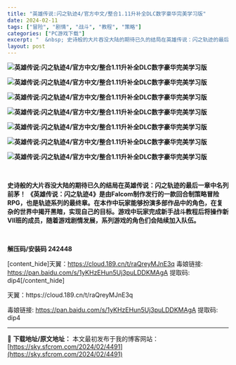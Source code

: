 ```yaml
---
title: "英雄传说:闪之轨迹4/官方中文/整合1.11升补全DLC数字豪华完美学习版"
date: 2024-02-11
tags: ["冒险", "剧情", "战斗", "教程", "策略"]
categories: ["PC游戏下载"]
excerpt: "  &nbsp; 史诗般的大片吞没大陆的期待已久的结局在英雄传说：闪之轨迹的最后一章中名列前茅！ 《英雄传说：闪之轨迹4》是由Falcom制作发行的一款回合制策略冒险RPG，也是轨迹系列的最终章。在本作中玩家能够扮演多部作品中的角色，在复杂的世界中揭开黑暗，实现自己的目标。游戏中玩家完成新手战斗教程&hellip;"
layout: post
---
```


<strong><img src="https://img.piclabo.xyz/upload/art_editor/20210415-1/83cb5b1eb5e0ffcf4eac22cf96735d21.jpg" alt="英雄传说:闪之轨迹4/官方中文/整合1.11升补全DLC数字豪华完美学习版" /></strong>

<strong><img src="https://img.piclabo.xyz/upload/art_editor/20210415-1/f01dc7be35ab06773af968ae90db2b68.jpg" alt="英雄传说:闪之轨迹4/官方中文/整合1.11升补全DLC数字豪华完美学习版" /></strong>

<strong><img src="https://img.piclabo.xyz/upload/art_editor/20210415-1/2a1d0fbb5477da4d9c177689efa7b2b4.jpg" alt="英雄传说:闪之轨迹4/官方中文/整合1.11升补全DLC数字豪华完美学习版" /></strong>

<strong><img src="https://img.piclabo.xyz/upload/art_editor/20210415-1/b66548e7dc86e5ed7f4b90168400f733.jpg" alt="英雄传说:闪之轨迹4/官方中文/整合1.11升补全DLC数字豪华完美学习版" /></strong>

<strong><img src="https://img.piclabo.xyz/upload/art_editor/20210415-1/7cf7cd3030cf071d89fa8aa38016812e.jpg" alt="英雄传说:闪之轨迹4/官方中文/整合1.11升补全DLC数字豪华完美学习版" /></strong>

<strong><img src="https://img.piclabo.xyz/upload/art_editor/20210415-1/6d77a91a03adabb256679fcfc7ee3195.jpg" alt="英雄传说:闪之轨迹4/官方中文/整合1.11升补全DLC数字豪华完美学习版" /></strong>

<strong><img src="https://img.piclabo.xyz/upload/art_editor/20210415-1/f4b0ea0140216d55588e2bcf3d8451e4.jpg" alt="英雄传说:闪之轨迹4/官方中文/整合1.11升补全DLC数字豪华完美学习版" /> </strong>

&nbsp;

<strong>史诗般的大片吞没大陆的期待已久的结局在英雄传说：闪之轨迹的最后一章中名列前茅！ 《英雄传说：闪之轨迹4》是由Falcom制作发行的一款回合制策略冒险RPG，也是轨迹系列的最终章。在本作中玩家能够扮演多部作品中的角色，在复杂的世界中揭开黑暗，实现自己的目标。游戏中玩家完成新手战斗教程后将操作新VII班的成员，随着游戏剧情发展，系列游戏的角色们会陆续加入队伍。</strong>

&nbsp;

<strong>解压码/安装码 242448</strong>

[content_hide]天翼：https://cloud.189.cn/t/raQreyMJnE3q
毒娘链接: https://pan.baidu.com/s/1yKHzEHun5Uj3puLDDKMAgA
提取码: dip4[/content_hide]

<!--wechatfans start-->天翼：https://cloud.189.cn/t/raQreyMJnE3q
毒娘链接: https://pan.baidu.com/s/1yKHzEHun5Uj3puLDDKMAgA
提取码: dip4<!--wechatfans end-->

---
📖 **下载地址/原文地址：** 本文最初发布于我的博客网站：[https://sky.sfcrom.com/2024/02/4491](https://sky.sfcrom.com/2024/02/4491)
